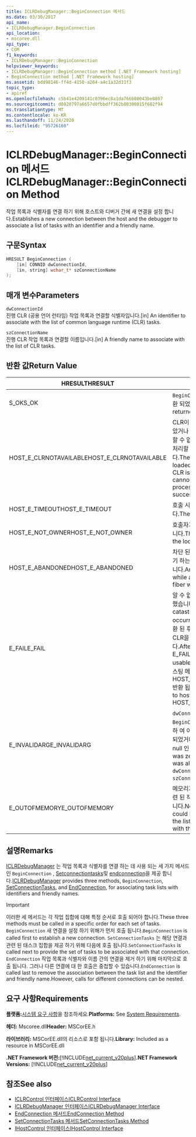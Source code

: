 ```yaml
---
title: ICLRDebugManager::BeginConnection 메서드
ms.date: 03/30/2017
api_name:
- ICLRDebugManager.BeginConnection
api_location:
- mscoree.dll
api_type:
- COM
f1_keywords:
- ICLRDebugManager::BeginConnection
helpviewer_keywords:
- ICLRDebugManager::BeginConnection method [.NET Framework hosting]
- BeginConnection method [.NET Framework hosting]
ms.assetid: bdd98146-ff4d-4150-a264-a4c1a32d31f3
topic_type:
- apiref
ms.openlocfilehash: c5b41e4209141c0396ec8a1da766b80043be8807
ms.sourcegitcommit: d8020797a6657d0fbbdff362b80300815f682f94
ms.translationtype: MT
ms.contentlocale: ko-KR
ms.lasthandoff: 11/24/2020
ms.locfileid: "95726160"
---
```

# <a name="iclrdebugmanagerbeginconnection-method"></a><span data-ttu-id="f0271-102">ICLRDebugManager::BeginConnection 메서드</span><span class="sxs-lookup"><span data-stu-id="f0271-102">ICLRDebugManager::BeginConnection Method</span></span>

<span data-ttu-id="f0271-103">작업 목록과 식별자를 연결 하기 위해 호스트와 디버거 간에 새 연결을 설정 합니다.</span><span class="sxs-lookup"><span data-stu-id="f0271-103">Establishes a new connection between the host and the debugger to associate a list of tasks with an identifier and a friendly name.</span></span>  
  
## <a name="syntax"></a><span data-ttu-id="f0271-104">구문</span><span class="sxs-lookup"><span data-stu-id="f0271-104">Syntax</span></span>  
  
```cpp  
HRESULT BeginConnection (  
    [in] CONNID dwConnectionId,  
    [in, string] wchar_t* szConnectionName  
);  
```  
  
## <a name="parameters"></a><span data-ttu-id="f0271-105">매개 변수</span><span class="sxs-lookup"><span data-stu-id="f0271-105">Parameters</span></span>  

 `dwConnectionId`  
 <span data-ttu-id="f0271-106">진행 CLR (공용 언어 런타임) 작업 목록과 연결할 식별자입니다.</span><span class="sxs-lookup"><span data-stu-id="f0271-106">[in] An identifier to associate with the list of common language runtime (CLR) tasks.</span></span>  
  
 `szConnectionName`  
 <span data-ttu-id="f0271-107">진행 CLR 작업 목록과 연결할 이름입니다.</span><span class="sxs-lookup"><span data-stu-id="f0271-107">[in] A friendly name to associate with the list of CLR tasks.</span></span>  
  
## <a name="return-value"></a><span data-ttu-id="f0271-108">반환 값</span><span class="sxs-lookup"><span data-stu-id="f0271-108">Return Value</span></span>  
  
|<span data-ttu-id="f0271-109">HRESULT</span><span class="sxs-lookup"><span data-stu-id="f0271-109">HRESULT</span></span>|<span data-ttu-id="f0271-110">설명</span><span class="sxs-lookup"><span data-stu-id="f0271-110">Description</span></span>|  
|-------------|-----------------|  
|<span data-ttu-id="f0271-111">S_OK</span><span class="sxs-lookup"><span data-stu-id="f0271-111">S_OK</span></span>|<span data-ttu-id="f0271-112">`BeginConnection` 성공적으로 반환 되었습니다.</span><span class="sxs-lookup"><span data-stu-id="f0271-112">`BeginConnection` returned successfully.</span></span>|  
|<span data-ttu-id="f0271-113">HOST_E_CLRNOTAVAILABLE</span><span class="sxs-lookup"><span data-stu-id="f0271-113">HOST_E_CLRNOTAVAILABLE</span></span>|<span data-ttu-id="f0271-114">CLR이 프로세스에 로드 되지 않았거나 CLR이 관리 코드를 실행할 수 없거나 호출을 성공적으로 처리할 수 없는 상태에 있습니다.</span><span class="sxs-lookup"><span data-stu-id="f0271-114">The CLR has not been loaded into a process, or the CLR is in a state in which it cannot run managed code or process the call successfully.</span></span>|  
|<span data-ttu-id="f0271-115">HOST_E_TIMEOUT</span><span class="sxs-lookup"><span data-stu-id="f0271-115">HOST_E_TIMEOUT</span></span>|<span data-ttu-id="f0271-116">호출 시간이 초과 되었습니다.</span><span class="sxs-lookup"><span data-stu-id="f0271-116">The call timed out.</span></span>|  
|<span data-ttu-id="f0271-117">HOST_E_NOT_OWNER</span><span class="sxs-lookup"><span data-stu-id="f0271-117">HOST_E_NOT_OWNER</span></span>|<span data-ttu-id="f0271-118">호출자가 잠금을 소유 하지 않습니다.</span><span class="sxs-lookup"><span data-stu-id="f0271-118">The caller does not own the lock.</span></span>|  
|<span data-ttu-id="f0271-119">HOST_E_ABANDONED</span><span class="sxs-lookup"><span data-stu-id="f0271-119">HOST_E_ABANDONED</span></span>|<span data-ttu-id="f0271-120">차단 된 스레드나 파이버에서 대기 하는 동안 이벤트를 취소 했습니다.</span><span class="sxs-lookup"><span data-stu-id="f0271-120">An event was canceled while a blocked thread or fiber was waiting on it.</span></span>|  
|<span data-ttu-id="f0271-121">E_FAIL</span><span class="sxs-lookup"><span data-stu-id="f0271-121">E_FAIL</span></span>|<span data-ttu-id="f0271-122">알 수 없는 치명적인 오류가 발생 했습니다.</span><span class="sxs-lookup"><span data-stu-id="f0271-122">An unknown catastrophic failure occurred.</span></span> <span data-ttu-id="f0271-123">메서드가 E_FAIL 반환 된 후에는 프로세스 내에서 CLR을 더 이상 사용할 수 없습니다.</span><span class="sxs-lookup"><span data-stu-id="f0271-123">After a method returns E_FAIL, the CLR is no longer usable within the process.</span></span> <span data-ttu-id="f0271-124">호스팅 메서드를 이후에 호출 하면 HOST_E_CLRNOTAVAILABLE 반환 됩니다.</span><span class="sxs-lookup"><span data-stu-id="f0271-124">Subsequent calls to hosting methods return HOST_E_CLRNOTAVAILABLE.</span></span>|  
|<span data-ttu-id="f0271-125">E_INVALIDARG</span><span class="sxs-lookup"><span data-stu-id="f0271-125">E_INVALIDARG</span></span>|<span data-ttu-id="f0271-126">`dwConnectionId` 가 0 이거나 `BeginConnection` 이 값을 사용 하 여 이미 호출 `dwConnectionId` 되었거나 `szConnectionName` 가 null 인 경우</span><span class="sxs-lookup"><span data-stu-id="f0271-126">`dwConnectionId` was zero, or `BeginConnection` was already called using this `dwConnectionId` value, or `szConnectionName` was null.</span></span>|  
|<span data-ttu-id="f0271-127">E_OUTOFMEMORY</span><span class="sxs-lookup"><span data-stu-id="f0271-127">E_OUTOFMEMORY</span></span>|<span data-ttu-id="f0271-128">메모리가 부족 하 여이 연결과 관련 된 작업 목록을 저장할 수 없습니다.</span><span class="sxs-lookup"><span data-stu-id="f0271-128">Not enough memory could be allocated to hold the list of tasks associated with this connection.</span></span>|  
  
## <a name="remarks"></a><span data-ttu-id="f0271-129">설명</span><span class="sxs-lookup"><span data-stu-id="f0271-129">Remarks</span></span>  

 <span data-ttu-id="f0271-130">[ICLRDebugManager](iclrdebugmanager-interface.md) 는 작업 목록과 식별자를 연결 하는 데 사용 되는 세 가지 메서드인 `BeginConnection` , [Setconnectiontasks](iclrdebugmanager-setconnectiontasks-method.md)및 [endconnection](iclrdebugmanager-endconnection-method.md)을 제공 합니다.</span><span class="sxs-lookup"><span data-stu-id="f0271-130">[ICLRDebugManager](iclrdebugmanager-interface.md) provides three methods, `BeginConnection`, [SetConnectionTasks](iclrdebugmanager-setconnectiontasks-method.md), and [EndConnection](iclrdebugmanager-endconnection-method.md), for associating task lists with identifiers and friendly names.</span></span>  
  
> [!IMPORTANT]
> <span data-ttu-id="f0271-131">이러한 세 메서드는 각 작업 집합에 대해 특정 순서로 호출 되어야 합니다.</span><span class="sxs-lookup"><span data-stu-id="f0271-131">These three methods must be called in a specific order for each set of tasks.</span></span> <span data-ttu-id="f0271-132">`BeginConnection` 새 연결을 설정 하기 위해가 먼저 호출 됩니다.</span><span class="sxs-lookup"><span data-stu-id="f0271-132">`BeginConnection` is called first to establish a new connection.</span></span> <span data-ttu-id="f0271-133">`SetConnectionTasks` 는 해당 연결과 관련 된 태스크 집합을 제공 하기 위해 다음에 호출 됩니다.</span><span class="sxs-lookup"><span data-stu-id="f0271-133">`SetConnectionTasks` is called next to provide the set of tasks to be associated with that connection.</span></span> <span data-ttu-id="f0271-134">`EndConnection` 작업 목록과 식별자와 이름 간의 연결을 제거 하기 위해 마지막으로 호출 됩니다. 그러나 다른 연결에 대 한 호출은 중첩할 수 있습니다.</span><span class="sxs-lookup"><span data-stu-id="f0271-134">`EndConnection` is called last to remove the association between the task list and the identifier and friendly name.However, calls for different connections can be nested.</span></span>  
  
## <a name="requirements"></a><span data-ttu-id="f0271-135">요구 사항</span><span class="sxs-lookup"><span data-stu-id="f0271-135">Requirements</span></span>  

 <span data-ttu-id="f0271-136">**플랫폼:**[시스템 요구 사항](../../get-started/system-requirements.md)을 참조하세요.</span><span class="sxs-lookup"><span data-stu-id="f0271-136">**Platforms:** See [System Requirements](../../get-started/system-requirements.md).</span></span>  
  
 <span data-ttu-id="f0271-137">**헤더:** Mscoree.dll</span><span class="sxs-lookup"><span data-stu-id="f0271-137">**Header:** MSCorEE.h</span></span>  
  
 <span data-ttu-id="f0271-138">**라이브러리:** MSCorEE.dll의 리소스로 포함 됩니다.</span><span class="sxs-lookup"><span data-stu-id="f0271-138">**Library:** Included as a resource in MSCorEE.dll</span></span>  
  
 <span data-ttu-id="f0271-139">**.NET Framework 버전:**[!INCLUDE[net_current_v20plus](../../../../includes/net-current-v20plus-md.md)]</span><span class="sxs-lookup"><span data-stu-id="f0271-139">**.NET Framework Versions:** [!INCLUDE[net_current_v20plus](../../../../includes/net-current-v20plus-md.md)]</span></span>  
  
## <a name="see-also"></a><span data-ttu-id="f0271-140">참조</span><span class="sxs-lookup"><span data-stu-id="f0271-140">See also</span></span>

- [<span data-ttu-id="f0271-141">ICLRControl 인터페이스</span><span class="sxs-lookup"><span data-stu-id="f0271-141">ICLRControl Interface</span></span>](iclrcontrol-interface.md)
- [<span data-ttu-id="f0271-142">ICLRDebugManager 인터페이스</span><span class="sxs-lookup"><span data-stu-id="f0271-142">ICLRDebugManager Interface</span></span>](iclrdebugmanager-interface.md)
- [<span data-ttu-id="f0271-143">EndConnection 메서드</span><span class="sxs-lookup"><span data-stu-id="f0271-143">EndConnection Method</span></span>](iclrdebugmanager-endconnection-method.md)
- [<span data-ttu-id="f0271-144">SetConnectionTasks 메서드</span><span class="sxs-lookup"><span data-stu-id="f0271-144">SetConnectionTasks Method</span></span>](iclrdebugmanager-setconnectiontasks-method.md)
- [<span data-ttu-id="f0271-145">IHostControl 인터페이스</span><span class="sxs-lookup"><span data-stu-id="f0271-145">IHostControl Interface</span></span>](ihostcontrol-interface.md)
